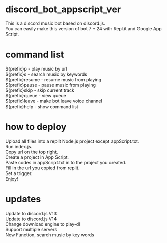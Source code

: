 # discord_bot_appscript_ver
This is a discord music bot based on discord.js.<br>
You can easily make this version of bot 7 * 24 with Repl.it and Google App Script.
# command list
${prefix}p - play music by url<br>
${prefix}s - search music by keywords<br>
${prefix}resume - resume music from playing<br>
${prefix}pause - pause music from playing<br>
${prefix}skip - skip current track<br>
${prefix}queue - view queue<br>
${prefix}leave - make bot leave voice channel<br>
${prefix}help - show command list
# how to deploy
Upload all files into a replit Node.js project except appScript.txt.<br>
Run index.js.<br>
Copy url on the top right.<br>
Create a project in App Script.<br>
Paste codes in appScript.txt in to the project you created.<br>
Fill in the url you copied from replit.<br>
Set a trigger.<br>
Enjoy!
# updates
Update to discord.js V13<br>
Update to discord.js V14<br>
Change download engine to play-dl<br>
Support multiple servers<br>
New Function, search music by key words
